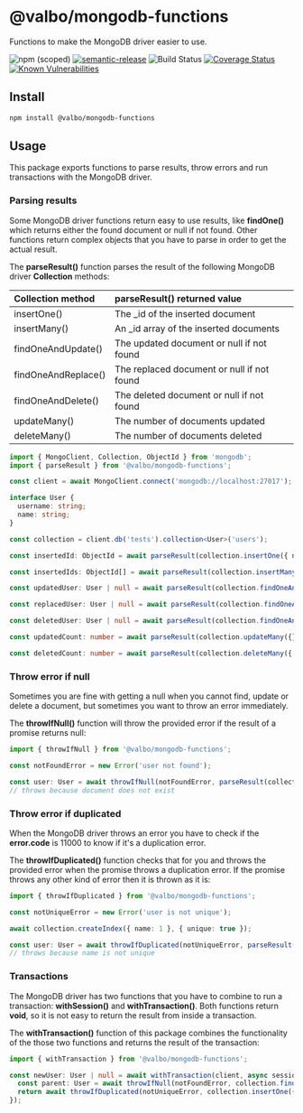 # @valbo/mongodb-functions

Functions to make the MongoDB driver easier to use.

![npm (scoped)](https://img.shields.io/npm/v/@valbo/mongodb-functions)
[![semantic-release](https://img.shields.io/badge/%20%20%F0%9F%93%A6%F0%9F%9A%80-semantic--release-e10079.svg)](https://github.com/semantic-release/semantic-release)
![Build Status](https://img.shields.io/github/workflow/status/valverdealbo/mongodb-functions/CI)
[![Coverage Status](https://coveralls.io/repos/github/valverdealbo/mongodb-functions/badge.svg?branch=main)](https://coveralls.io/github/valverdealbo/mongodb-functions?branch=main)
[![Known Vulnerabilities](https://snyk.io/test/github/valverdealbo/mongodb-functions/badge.svg?targetFile=package.json)](https://snyk.io/test/github/valverdealbo/mongodb-functions?targetFile=package.json)

## Install

```bash
npm install @valbo/mongodb-functions
```

## Usage

This package exports functions to parse results, throw errors and run transactions with the MongoDB driver.

### Parsing results

Some MongoDB driver functions return easy to use results, like **findOne()** which returns either the found document or null if not found. Other functions return 
complex objects that you have to parse in order to get the actual result.

The **parseResult()** function parses the result of the following MongoDB driver **Collection** methods:

| Collection method   | **parseResult()** returned value           |
| :---                | :---                                       |
| insertOne()         | The _id of the inserted document           |
| insertMany()        | An _id array of the inserted documents     |
| findOneAndUpdate()  | The updated document or null if not found  |
| findOneAndReplace() | The replaced document or null if not found |
| findOneAndDelete()  | The deleted document or null if not found  |
| updateMany()        | The number of documents updated            |
| deleteMany()        | The number of documents deleted            |

```typescript
import { MongoClient, Collection, ObjectId } from 'mongodb';
import { parseResult } from '@valbo/mongodb-functions';

const client = await MongoClient.connect('mongodb://localhost:27017');

interface User {
  username: string;
  name: string;
}

const collection = client.db('tests').collection<User>('users');

const insertedId: ObjectId = await parseResult(collection.insertOne({ name: 'Alice' }));

const insertedIds: ObjectId[] = await parseResult(collection.insertMany([{ name: 'Bob' }, { name: 'Charlie' }]));

const updatedUser: User | null = await parseResult(collection.findOneAndUpdate({ name: 'Bob' }, { $set: { name: 'Robert' } }, { returnDocument: 'after' }));

const replacedUser: User | null = await parseResult(collection.findOneAndReplace({ name: 'Charlie' }, { name: 'Charles' }, { returnDocument: 'after' }));

const deletedUser: User | null = await parseResult(collection.findOneAndDelete({ name: 'Charles' }));

const updatedCount: number = await parseResult(collection.updateMany({}, { $set: { updated: true } }));

const deletedCount: number = await parseResult(collection.deleteMany({ name: 'Charles' }));
```

### Throw error if null

Sometimes you are fine with getting a null when you cannot find, update or delete a document, but sometimes you want to throw an error immediately.

The **throwIfNull()** function will throw the provided error if the result of a promise returns null:

```typescript
import { throwIfNull } from '@valbo/mongodb-functions';

const notFoundError = new Error('user not found');

const user: User = await throwIfNull(notFoundError, parseResult(collection.findOneAndUpdate({ name: 'Charles' }, { $set: { name: 'Charlie' } })));
// throws because document does not exist
```

### Throw error if duplicated

When the MongoDB driver throws an error you have to check if the **error.code** is 11000 to know if it's a duplication error.

The **throwIfDuplicated()** function checks that for you and throws the provided error when the promise throws a duplication error. If the promise throws any 
other kind of error then it is thrown as it is:

```typescript
import { throwIfDuplicated } from '@valbo/mongodb-functions';

const notUniqueError = new Error('user is not unique');

await collection.createIndex({ name: 1 }, { unique: true });

const user: User = await throwIfDuplicated(notUniqueError, parseResult(collection.insertOne({ name: 'Alice' })));
// throws because name is not unique
```

### Transactions

The MongoDB driver has two functions that you have to combine to run a transaction: **withSession()** and **withTransaction()**. Both functions return **void**, 
so it is not easy to return the result from inside a transaction.

The **withTransaction()** function of this package combines the functionality of the those two functions and returns the result of the transaction:

```typescript
import { withTransaction } from '@valbo/mongodb-functions';

const newUser: User | null = await withTransaction(client, async session => {
  const parent: User = await throwIfNull(notFoundError, collection.findOneAndUpdate({ name: 'Robert' }, { $set: { children: 1 } }, { returnOriginal: false, session }));
  return await throwIfDuplicated(notUniqueError, collection.insertOne({ name: 'Daisy', parent: parent.name }, { session }));
});
```
